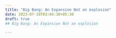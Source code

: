 ```yaml
---
title: "Big Bang: An Expansion Not an explosion"
date: 2023-07-18T03:04:30+05:30
draft: true
## Big Bang: An Expansion Not an explosion

---
```


